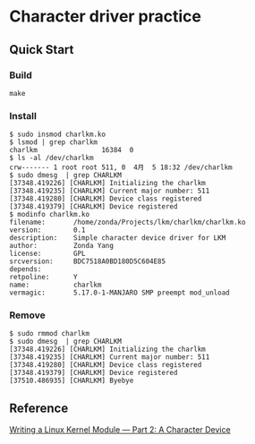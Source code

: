 # Character driver practice

## Quick Start

### Build

```shell
make
```

### Install

```shell
$ sudo insmod charlkm.ko
$ lsmod | grep charlkm
charlkm                16384  0
$ ls -al /dev/charlkm
crw------- 1 root root 511, 0  4月  5 18:32 /dev/charlkm
$ sudo dmesg  | grep CHARLKM
[37348.419226] [CHARLKM] Initializing the charlkm
[37348.419235] [CHARLKM] Current major number: 511
[37348.419280] [CHARLKM] Device class registered
[37348.419379] [CHARLKM] Device registered
$ modinfo charlkm.ko
filename:       /home/zonda/Projects/lkm/charlkm/charlkm.ko
version:        0.1
description:    Simple character device driver for LKM
author:         Zonda Yang
license:        GPL
srcversion:     BDC7518A0BD180D5C604E85
depends:
retpoline:      Y
name:           charlkm
vermagic:       5.17.0-1-MANJARO SMP preempt mod_unload
```

### Remove

```shell
$ sudo rmmod charlkm
$ sudo dmesg  | grep CHARLKM
[37348.419226] [CHARLKM] Initializing the charlkm
[37348.419235] [CHARLKM] Current major number: 511
[37348.419280] [CHARLKM] Device class registered
[37348.419379] [CHARLKM] Device registered
[37510.486935] [CHARLKM] Byebye

```

## Reference

[Writing a Linux Kernel Module — Part 2: A Character Device](http://derekmolloy.ie/writing-a-linux-kernel-module-part-2-a-character-device/)